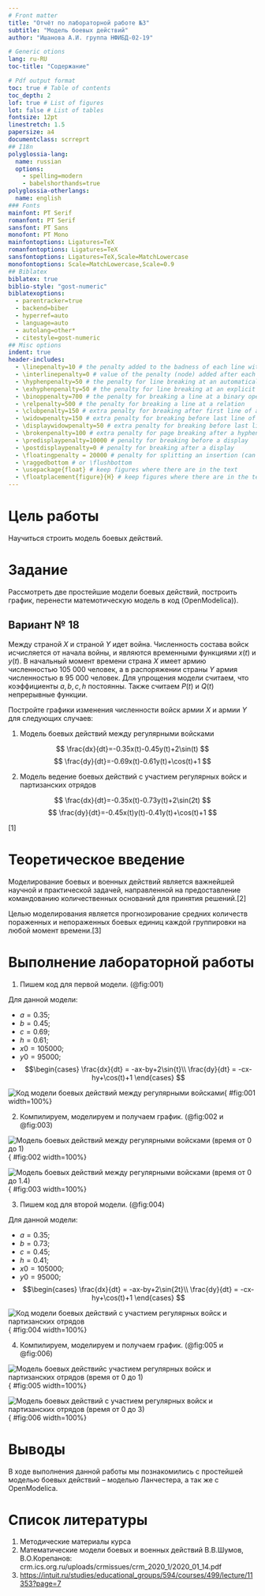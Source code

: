 ```yaml
---
# Front matter
title: "Отчёт по лабораторной работе №3"
subtitle: "Модель боевых действий"
author: "Ишанова А.И. группа НФИБД-02-19"

# Generic otions
lang: ru-RU
toc-title: "Содержание"

# Pdf output format
toc: true # Table of contents
toc_depth: 2
lof: true # List of figures
lot: false # List of tables
fontsize: 12pt
linestretch: 1.5
papersize: a4
documentclass: scrreprt
## I18n
polyglossia-lang:
  name: russian
  options:
	- spelling=modern
	- babelshorthands=true
polyglossia-otherlangs:
  name: english
### Fonts
mainfont: PT Serif
romanfont: PT Serif
sansfont: PT Sans
monofont: PT Mono
mainfontoptions: Ligatures=TeX
romanfontoptions: Ligatures=TeX
sansfontoptions: Ligatures=TeX,Scale=MatchLowercase
monofontoptions: Scale=MatchLowercase,Scale=0.9
## Biblatex
biblatex: true
biblio-style: "gost-numeric"
biblatexoptions:
  - parentracker=true
  - backend=biber
  - hyperref=auto
  - language=auto
  - autolang=other*
  - citestyle=gost-numeric
## Misc options
indent: true
header-includes:
  - \linepenalty=10 # the penalty added to the badness of each line within a paragraph (no associated penalty node) Increasing the value makes tex try to have fewer lines in the paragraph.
  - \interlinepenalty=0 # value of the penalty (node) added after each line of a paragraph.
  - \hyphenpenalty=50 # the penalty for line breaking at an automatically inserted hyphen
  - \exhyphenpenalty=50 # the penalty for line breaking at an explicit hyphen
  - \binoppenalty=700 # the penalty for breaking a line at a binary operator
  - \relpenalty=500 # the penalty for breaking a line at a relation
  - \clubpenalty=150 # extra penalty for breaking after first line of a paragraph
  - \widowpenalty=150 # extra penalty for breaking before last line of a paragraph
  - \displaywidowpenalty=50 # extra penalty for breaking before last line before a display math
  - \brokenpenalty=100 # extra penalty for page breaking after a hyphenated line
  - \predisplaypenalty=10000 # penalty for breaking before a display
  - \postdisplaypenalty=0 # penalty for breaking after a display
  - \floatingpenalty = 20000 # penalty for splitting an insertion (can only be split footnote in standard LaTeX)
  - \raggedbottom # or \flushbottom
  - \usepackage{float} # keep figures where there are in the text
  - \floatplacement{figure}{H} # keep figures where there are in the text
---
```


# Цель работы

Научиться строить модель боевых действий.

# Задание

Рассмотреть две простейшие модели боевых действий, построить график, перенести матемотическую модель в код (OpenModelica)).

## Вариант № 18

Между страной $X$ и страной $Y$ идет война. Численность состава войск
исчисляется от начала войны, и являются временными функциями $x(t)$ и $y(t)$. В начальный момент времени страна $X$ имеет армию численностью 105 000 человек, а в распоряжении страны $Y$ армия численностью в 95 000 человек. Для упрощения модели считаем, что коэффициенты $a,b,c,h$ постоянны. Также считаем $P(t)$ и $Q(t)$ непрерывные функции.

Постройте графики изменения численности войск армии $X$ и армии $Y$ для следующих случаев:

1. Модель боевых действий между регулярными войсками

$$
\frac{dx}{dt}=-0.35x(t)-0.45y(t)+2\sin(t)
$$
$$
\frac{dy}{dt}=-0.69x(t)-0.61y(t)+\cos(t)+1
$$

2. Модель ведение боевых действий с участием регулярных войск и партизанских отрядов

$$
\frac{dx}{dt}=-0.35x(t)-0.73y(t)+2\sin(2t)
$$
$$
\frac{dy}{dt}=-0.45x(t)y(t)-0.41y(t)+\cos(t)+1
$$

[1]

# Теоретическое введение

Моделирование боевых и военных действий является важнейшей научной и практической задачей, направленной на предоставление командованию количественных оснований для принятия решений.[2]

Целью моделирования является прогнозирование средних количеств пораженных и непораженных боевых единиц каждой группировки на любой момент времени.[3]

# Выполнение лабораторной работы

1. Пишем код для первой модели. (@fig:001)

Для данной модели:
  - $a=0.35;$
  - $b=0.45;$
  - $c=0.69;$
  - $h=0.61;$
  - $x0=105000;$
  - $y0=95000;$
  - $$\begin{cases}
    \frac{dx}{dt} = -ax-by+2\sin{t}\\
    \frac{dy}{dt} = -cx-hy+\cos(t)+1
    \end{cases}
    $$

![Код модели боевых действий между регулярными войсками](лаб3рис/1.png){ #fig:001 width=100%}

2. Компилируем, моделируем и получаем график. (@fig:002 и @fig:003)

![Модель боевых действий между регулярными войсками (время от 0 до 1)](лаб3рис/2.png){ #fig:002 width=100%}

![Модель боевых действий между регулярными войсками (время от 0 до 1.4)](лаб3рис/3.png){ #fig:003 width=100%}

3. Пишем код для второй модели. (@fig:004)

Для данной модели:
  - $a=0.35;$
  - $b=0.73;$
  - $c=0.45;$
  - $h=0.41;$
  - $x0=105000;$
  - $y0=95000;$
  - $$\begin{cases}
    \frac{dx}{dt} = -ax-by+2\sin{2t}\\
    \frac{dy}{dt} = -cx-hy+\cos(t)+1
    \end{cases}
    $$

![Код модели боевых действий с участием регулярных войск и партизанских отрядов](лаб3рис/4.png){ #fig:004 width=100%}

4. Компилируем, моделируем и получаем график. (@fig:005 и @fig:006)

![Модель боевых действийс участием регулярных войск и партизанских отрядов (время от 0 до 1)](лаб3рис/5.png){ #fig:005 width=100%}

![Модель боевых действий с участием регулярных войск и партизанских отрядов (время от 0 до 3)](лаб3рис/6.png){ #fig:006 width=100%}

# Выводы

В ходе выполнения данной работы мы познакомились с простейшей моделью боевых действий – моделью Ланчестера, а так же с OpenModelica.

# Список литературы

1. Методические материалы курса
2. Математические модели боевых и военных действий
В.В.Шумов, В.О.Корепанов: crm.ics.org.ru/uploads/crmissues/crm_2020_1/2020_01_14.pdf
3. https://intuit.ru/studies/educational_groups/594/courses/499/lecture/11353?page=7